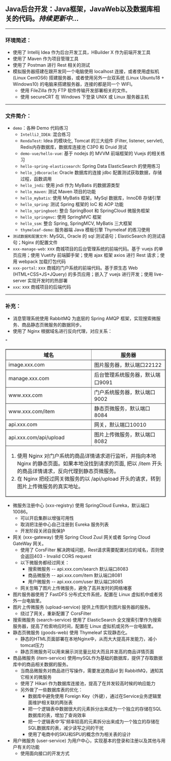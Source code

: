 ## Java后台开发：Java框架，JavaWeb以及数据库相关的代码。*持续更新中...*
***
### 环境简述：
- 使用了 Intellij Idea 作为后台开发工具，HBuilder X 作为前端开发工具
- 使用了 Maven 作为项目管理工具
- 使用了 Postman 进行 Rest 相关的测试
- 模拟服务器搭建在跟开发同一个电脑使用 localhost 连接，或者使用虚拟机 (Linux CentOS6) 搭建服务器，或者使用另外一台双系统 (Linux Ubuntu18 + Windows10) 的电脑来搭建服务器，连接的都是同一个 WIFI。
    - 使用 FileZilla 作为 FTP 软件传输开发部署相关的文件。
    - 使用 secureCRT 在 Windows 下登录 UNIX 或 Linux 服务器主机
***
### 文件简介：
+ `demo`：各种 Demo 代码练习
    + `IntelliJ_IDEA`: 混合练习
    + `RendaTest`: Idea 的模块化, Tomcat 的三大组件 (Filter, listener, servlet), Redis内存数据库，数据库连接池 C3P0 和 Druid 测试
    + `demo-vue/hello-vue`: 基于 nodejs 的 MVVM 前端框架的 Vuejs 的相关练习
    + `hello-spring-elasticsearch`: Spring Data ElasticSearch 的使用练习
    + `hello_jdbcoracle`: Oracle 数据库的连接 jdbc 配置测试获取数据，存储过程，函数调用
    + `hello_jndi`: 使用 jndi 作为 MyBatis 的数据源类型
    + `hello_maven`: 测试 Maven 项目的功能
    + `hello_mybatis`: 使用 MyBatis 框架，MySql 数据库，InnoDB 存储引擎
    + `hello_spring`: 测试 Spring 框架的 IoC 和 AOP 功能
    + `hello_springboot`: 整合 SpringBoot 和 SpringCloud 微服务框架
    + `hello_springmvc`: 使用 SpringMVC 框架
    + `hello_ssm`: 整合 Spring, SpringMCV, MyBatis 三大框架
    + `thymeleaf-demo`: 服务器端 Java 模板引擎 Thymeleaf 的练习使用
+ `测试数据和配置文件`: MySQL, Oracle 的 sql 测试语句；ElasticSearch 的测试语句；Nginx 的配置文件
+ `xxx-manage-web`: xxx 商城项目的后台管理系统的前端代码。基于 vuejs 的单页应用；使用 Vuetify 前端脚手架；使用 ajax 框架 axios 进行 Rest 请求；使用 webpack 加载打包代码
+ `xxx-portal`: xxx 商城的门户系统的前端代码。基于原生态 Web (HTML+CSS+JS+JQuery) 的多页应用；嵌入了 vuejs 进行开发；使用 live-server 实现开发时的热部署
+ `xxx`: xxx 商城项目的后端代码
***
### 补充：
- 消息管理系统使用 RabbitMQ 为底层的 Spring AMQP 框架，实现搜索微服务、商品静态页微服务的数据同步。
- 使用了 Nginx 根据域名进行反向代理，对应关系：
<table border="1">
    <thead>
        <tr>
            <th>域名</th>
            <th>服务器</th>
        </tr>
    </thead>
    <tbody>
        <tr align="left">
            <td>image.xxx.com</td>
            <td>图片服务器，默认端口22122</td>
        </tr>
        <tr align="left">
            <td>manage.xxx.com</td>
            <td>后台管理系统服务器，默认端口9091</td>
        </tr>
        <tr align="left">
            <td>www.xxx.com</td>
            <td>门户系统服务器，默认端口9002</td>
        </tr>"
        <tr align="left">
            <td>www.xxx.com/item</td>
            <td>静态页微服务，默认端口8084</td>
        </tr>
        <tr align="left">
            <td>api.xxx.com</td>
            <td>网关，默认端口10010</td>
        </tr>
        <tr align="left">
            <td>api.xxx.com/api/upload</td>
            <td>图片上传微服务，默认端口8082</td>
        </tr>
        <tfoot>
            <td colspan="2">
                <ol>
                    <li>使用 Nginx 对门户系统的商品详情请求进行监听，并指向本地 Nginx 的静态页面。如果本地没找到请求的页面, 把以 /item 开头的商品详情请求，反向代理到静态页微服务。</li>
                    <li>在 Nginx 把经过网关微服务的以 /api/upload 开头的请求，转到图片上传微服务的真实地址。</li>
                </ol>
            </td>
        </tfoot>
    </tbody>
</table>

- 微服务注册中心 (xxx-registry) 使用 SpringCloud Eureka，默认端口10086。
    + 可以开启集群以增强可用性
    + 取消把注册中心自己注册到 Eureka 服务列表
    + 开发阶段关闭自我保护
- 网关 (xxx-gateway) 使用 Spring Cloud Zuul 网关或者 Spring Cloud GateWay 网关。
    + 使用了 CorsFilter 解决跨域问题，Rest请求需要配置对应的域名，否则使会返回403 - Invalid CORS request
    + 以下微服务都经过网关：
        + 搜索微服务 -- api.xxx.com/search 默认端口8083
        + 商品微服务 -- api.xxx.com/item 默认端口8081
        + 用户微服务 -- api.xxx.com/user 默认端口8085
    + 网关忽略了图片上传微服务，避免了高并发时的网络堵塞
- 图片服务器使用了 FastDFS 分布式文件系统，配置在 Linux 虚拟机中或者另外一台电脑里。
- 图片上传微服务 (upload-service) 提供上传图片到图片服务器的服务。
    + 绕过了网关，重新配置了 CorsFilter
- 搜索微服务 (search-service) 使用了 ElasticSearch 全文搜索引擎作为搜索服务器，提高了检索响应时间，配置在 Linux 虚拟机或另外一台电脑里。
- 静态页微服务 (goods-web) 使用 Thymeleaf 实现静态化。
    + 静态的HTML页面部署在本地Nginx中，从而大大提高并发能力，减小tomcat压力
    + 静态页微服务可以用来展示浏览量比较大而且并发高的商品详情页面
- 商品微服务 (item-service) 使用mySQL作为基础的数据库，提供了存取数据库中的商品相关数据的服务。
    + 当商品微服务对商品进行写操作，需要发送商品id 到 RabbitMQ，通知其它相关的微服务
    + 使用了 Hikari 作为数据库连接池，提高了在并发较高时候的响应能力
    + 另外做了一些数据库表的优化：
        + 数据库中避免使用 Foreign Key（外键），通过在Service业务逻辑里面维护相关联的两张表
        + 把一个逻辑表中数据很大的元素拆分出来成为一个独立的存储在SQL数据库的表，增加了查询效率
        + 把一个逻辑表中‘写’频率较高的元素拆分出来成为一个独立的存储在SQL数据库的表，减少读写之间的干扰
        + 使用了电商中的SKU和SPU的概念作为相关表的设计
- 用户微服务 (user-service) 为用户中心，实现基本的登录和注册以及其他与用户有关的功能
    + 使用面向接口的开发方式


